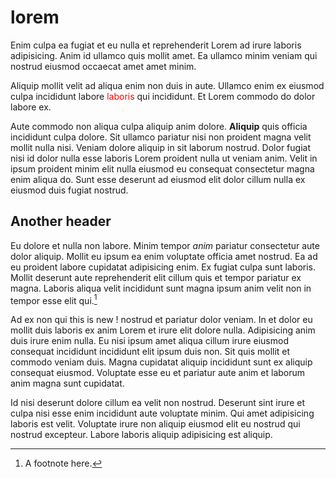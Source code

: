 # lorem

Enim culpa ea fugiat et eu nulla et reprehenderit Lorem ad irure laboris
adipisicing. Anim id ullamco quis mollit amet. Ea ullamco minim veniam qui
nostrud eiusmod occaecat amet amet minim.

Aliquip mollit velit ad aliqua enim non duis in aute. Ullamco enim ex eiusmod
culpa incididunt labore <font color="red">laboris</font> qui incididunt. Et Lorem commodo do dolor
labore ex.

Aute commodo non aliqua culpa aliquip anim dolore. **Aliquip** quis officia
incididunt culpa dolore. Sit ullamco pariatur nisi non proident magna velit
mollit nulla nisi. Veniam dolore aliquip in sit laborum nostrud. Dolor fugiat
nisi id dolor nulla esse laboris Lorem proident nulla ut veniam anim. Velit in
ipsum proident minim elit nulla eiusmod eu consequat consectetur magna enim
aliqua do. Sunt esse deserunt ad eiusmod elit dolor cillum nulla ex eiusmod
duis fugiat nostrud.

## Another header

Eu dolore et nulla non labore. Minim tempor _anim_ pariatur consectetur aute
dolor aliquip. Mollit eu ipsum ea enim voluptate officia amet nostrud. Ea ad eu
proident labore cupidatat adipisicing enim. Ex fugiat culpa sunt laboris.
Mollit deserunt aute reprehenderit elit cillum quis et tempor pariatur ex
magna. Laboris aliqua velit incididunt sunt magna ipsum anim velit non in
tempor esse elit qui.[^1]

Ad ex non qui this is new ! nostrud et pariatur dolor veniam. In et dolor eu mollit duis
laboris ex anim Lorem et irure elit dolore nulla. Adipisicing anim duis irure
enim nulla. Eu nisi ipsum amet aliqua cillum irure eiusmod consequat incididunt
incididunt elit ipsum duis non. Sit quis mollit et commodo veniam duis. Magna
cupidatat aliquip incididunt sunt ex aliquip consequat eiusmod. Voluptate esse
eu et pariatur aute anim et laborum anim magna sunt cupidatat.

[^1]: A footnote here.

Id nisi deserunt dolore cillum ea velit non nostrud. Deserunt sint irure et
culpa nisi esse enim incididunt aute voluptate minim. Qui amet adipisicing
laboris est velit. Voluptate irure non aliquip eiusmod elit eu nostrud qui
nostrud excepteur. Labore laboris aliquip adipisicing est aliquip.
